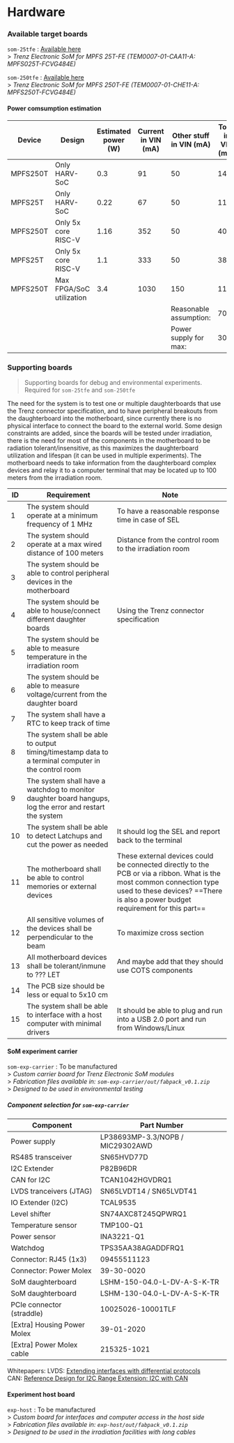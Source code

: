 # Hardware

### Available target boards

`som-25tfe` : [Available here](https://shop.trenz-electronic.de/en/TEM0007-01-CAA11-A-Microchip-PolarFire-SoC-FPGA-25T-FE-1-GByte-LPDDR4-SDRAM-4-x-5-cm?c=718) \
\> *Trenz Electronic SoM for MPFS 25T-FE  (TEM0007-01-CAA11-A: MPFS025T-FCVG484E)*

`som-250tfe` : [Available here](https://shop.trenz-electronic.de/en/TEM0007-01-CHE11-A-Microchip-PolarFire-SoC-FPGA-250T-FE-1-GByte-LPDDR4-SDRAM-4-x-5-cm?c=718) \
\> *Trenz Electronic SoM for MPFS 250T-FE (TEM0007-01-CHE11-A: MPFS250T-FCVG484E)*


#### Power comsumption estimation
| Device   	| Design                   	| Estimated power (W) 	| Current in VIN (mA) 	| Other stuff in VIN (mA) 	| Total in VIN (mA) 	|
|----------	|--------------------------	|---------------------	|---------------------	|-------------------------	|-------------------	|
| MPFS250T 	| Only HARV-SoC            	| 0.3                 	| 91                  	| 50                      	| 141               	|
| MPFS25T  	| Only HARV-SoC            	| 0.22                	| 67                  	| 50                      	| 117               	|
| MPFS250T 	| Only 5x core RISC-V      	| 1.16                	| 352                 	| 50                      	| 402               	|
| MPFS25T  	| Only 5x core RISC-V      	| 1.1                 	| 333                 	| 50                      	| 383               	|
| MPFS250T 	| Max FPGA/SoC utilization 	| 3.4                 	| 1030                	| 150                     	| 1180              	|
|          	|                          	|                     	|                     	| Reasonable assumption:  	| 700               	|
|          	|                          	|                     	|                     	| Power supply for max:   	| 3000              	|


### Supporting boards

> Supporting boards for debug and environmental experiments. Required for `som-25tfe` and `som-250tfe`

The need for the system is to test one or multiple daughterboards that use the Trenz connector specification, and to have peripheral breakouts from the daughterboard into the motherboard, since currently there is no physical interface to connect the board to the external world. Some design constraints are added, since the boards will be tested under irradiation, there is the need for most of the components in the motherboard to be radiation tolerant/insensitive, as this maximizes the daughterboard utilization and lifespan (it can be used in multiple experiments). The motherboard needs to take information from the daughterboard complex devices and relay it to a computer terminal that may be located up to 100 meters from the irradiation room.


| ID  | Requirement                                                                                              | Note                                                                                                                                                                                                     |
| --- | -------------------------------------------------------------------------------------------------------- | -------------------------------------------------------------------------------------------------------------------------------------------------------------------------------------------------------- |
| 1   | The system should operate at a minimum frequency of 1 MHz                                                | To have a reasonable response time in case of SEL                                                                                                                                                        |
| 2   | The system should operate at a max wired distance of 100 meters                                          | Distance from the control room to the irradiation room                                                                                                                                                   |
| 3   | The system should be able to control peripheral devices in the motherboard                               |                                                                                                                                                                                                          |
| 4   | The system should be able to house/connect different daughter boards                                     | Using the Trenz connector specification                                                                                                                                                                  |
| 5   | The system should be able to measure temperature in the irradiation room                                 |                                                                                                                                                                                                          |
| 6   | The system should be able to measure voltage/current from the daughter board                             |                                                                                                                                                                                                          |
| 7   | The system shall have a RTC to keep track of time                                                        |                                                                                                                                                                                                          |
| 8   | The system shall be able to output timing/timestamp data to a terminal computer in the control room      |                                                                                                                                                                                                          |
| 9   | The system shall have a watchdog to monitor daughter board hangups, log the error and restart the system |                                                                                                                                                                                                          |
| 10  | The system shall be able to detect Latchups and cut the power as needed                                  | It should log the SEL and report back to the terminal                                                                                                                                                    |
| 11  | The motherboard shall be able to control memories or external devices                                    | These external devices could be connected directly to the PCB or via a ribbon. What is the most common connection type used to these devices? ==There is also a power budget requirement for this part== |
| 12  | All sensitive volumes of the devices shall be perpendicular to the beam                                  | To maximize cross section                                                                                                                                                                                |
| 13  | All motherboard devices shall be tolerant/inmune to ??? LET                                              | And maybe add that they should use COTS components                                                                                                                                                       |
| 14  | The PCB size should be less or equal to 5x10 cm                                                          |                                                                                                                                                                                                          |
| 15  | The system shall be able to interface with a host computer with minimal drivers                          | It should be able to plug and run into a USB 2.0 port and run from Windows/Linux                                                                                                                         |


#### SoM experiment carrier
`som-exp-carrier` : To be manufactured \
\> *Custom carrier board for Trenz Electronic SoM modules* \
\> *Fabrication files available in: `som-exp-carrier/out/fabpack_v0.1.zip`* \
\> *Designed to be used in environmental testing*


##### Component selection for `som-exp-carrier`

| Component          	        | Part Number          	                    |
|---------------------------- |------------------------------------------ |
| Power supply       	        | LP38693MP-3.3/NOPB / MIC29302AWD          |
| RS485 transceiver  	        | SN65HVD77D           	                    |
| I2C Extender       	        | P82B96DR             	                    |
| CAN for I2C       	        | TCAN1042HGVDRQ1      	                    |
| LVDS tranceivers (JTAG)     | SN65LVDT14 / SN65LVDT41                   | 
| IO Extender (I2C)           | TCAL9535                                  |
| Level shifter               | SN74AXC8T245QPWRQ1                        |
| Temperature sensor 	        | TMP100-Q1            	                    |
| Power sensor       	        | INA3221-Q1           	                    | 
| Watchdog           	        | TPS35AA38AGADDFRQ1   	                    |
| Connector: RJ45 (1x3)       | 09455511123                               |
| Connector: Power Molex      | 39-30-0020                                |
| SoM daughterboard           | LSHM-150-04.0-L-DV-A-S-K-TR               |
| SoM daughterboard           | LSHM-130-04.0-L-DV-A-S-K-TR               |
| PCIe connector (straddle)   | 10025026-10001TLF                         |
| [Extra] Housing Power Molex | 39-01-2020                                |
| [Extra] Power Molex cable   | 215325-1021                               |

Whitepapers:
LVDS: [Extending interfaces with differential protocols](https://www.ti.com/lit/an/slla142/slla142.pdf?ts=1709477472033) \
CAN: [Reference Design for I2C Range Extension: I2C with CAN](https://www.ti.com/lit/ug/tiduei0/tiduei0.pdf?ts=1706800958116&ref_url=https%253A%252F%252Fwww.google.com%252F)

#### Experiment host board
`exp-host` : To be manufactured \
\> *Custom board for interfaces and computer access in the host side* \
\> *Fabrication files available in: `exp-host/out/fabpack_v0.1.zip`* \
\> *Designed to be used in the irradiation facilities with long cables*